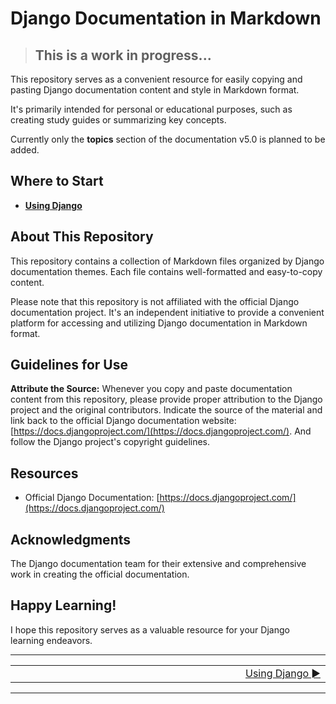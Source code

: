 # Django Documentation in Markdown

> ## **This is a work in progress...**

This repository serves as a convenient resource for easily copying and pasting Django documentation content and style in Markdown format.

It's primarily intended for personal or educational purposes, such as creating study guides or summarizing key concepts.

Currently only the **topics** section of the documentation v5.0 is planned to be added.

## Where to Start

- **[Using Django](/01-topics.md)**

## About This Repository

This repository contains a collection of Markdown files organized by Django documentation themes. Each file contains well-formatted and easy-to-copy content.

Please note that this repository is not affiliated with the official Django documentation project. It's an independent initiative to provide a convenient platform for accessing and utilizing Django documentation in Markdown format.

## Guidelines for Use

**Attribute the Source:** Whenever you copy and paste documentation content from this repository, please provide proper attribution to the Django project and the original contributors.
Indicate the source of the material and link back to the official Django documentation website: [https://docs.djangoproject.com/](https://docs.djangoproject.com/).
And follow the Django project's copyright guidelines.

## Resources

* Official Django Documentation: [https://docs.djangoproject.com/](https://docs.djangoproject.com/)

## Acknowledgments

The Django documentation team for their extensive and comprehensive work in creating the official documentation.

## Happy Learning!

I hope this repository serves as a valuable resource for your Django learning endeavors.

---
<table>
  <tr>
    <td width=2000 align=left></td>
    <td width=2000 align=right>
    <a href="/01-topics.md">Using Django ►</a>
    </td>
  </tr>
</table>

---

